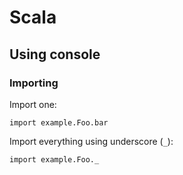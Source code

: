 # Scala

## Using console

### Importing

Import one:

    import example.Foo.bar

Import everything using underscore (`_`):

    import example.Foo._

